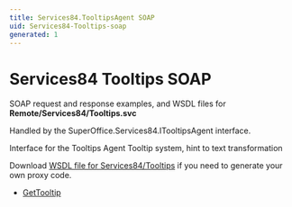 ```yaml
---
title: Services84.TooltipsAgent SOAP
uid: Services84-Tooltips-soap
generated: 1
---
```


# Services84 Tooltips SOAP

SOAP request and response examples, and WSDL files for **Remote/Services84/Tooltips.svc**

Handled by the <see cref="T:SuperOffice.Services84.ITooltipsAgent">SuperOffice.Services84.ITooltipsAgent</see> interface.

Interface for the Tooltips Agent
Tooltip system, hint to text transformation

Download [WSDL file for Services84/Tooltips](../Services84-Tooltips.md) if you need to generate your own proxy code.

* [GetTooltip](GetTooltip.md)
